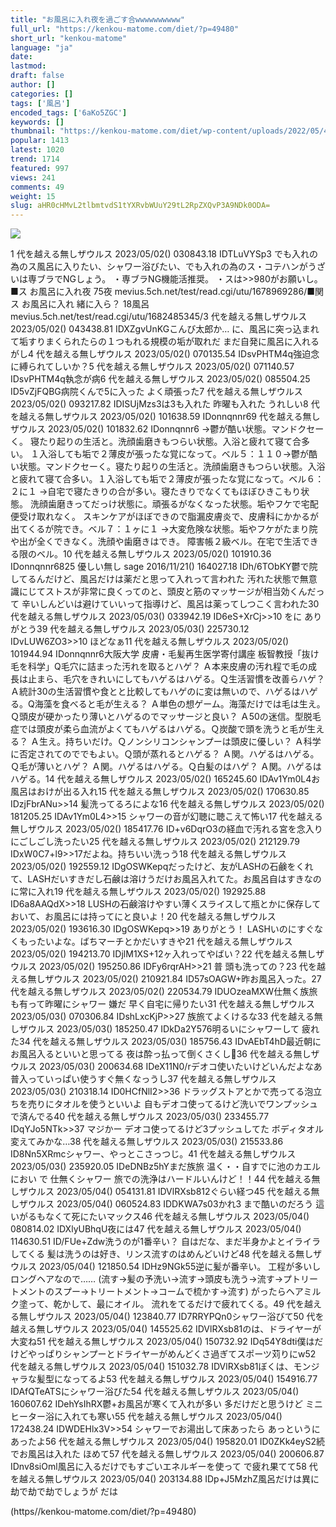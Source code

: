 ```yaml
---
title: "お風呂に入れ夜を過ごす合wwwwwwwwww"
full_url: "https://kenkou-matome.com/diet/?p=49480"
short_url: "kenkou-matome"
language: "ja"
date: 
lastmod: 
draft: false
author: []
categories: []
tags: ['風呂']
encoded_tags: ['6aKo5ZGC']
keywords: []
thumbnail: "https://kenkou-matome.com/diet/wp-content/uploads/2022/05/4001201_m.jpg"
popular: 1413
latest: 1020
trend: 1714
featured: 997
views: 241
comments: 49
weight: 15
slug: aHR0cHMvL2tlbmtvdS1tYXRvbWUuY29tL2RpZXQvP3A9NDk0ODA=
---
```


![](https://kenkou-matome.com/diet/wp-content/uploads/2022/05/4001201_m.jpg)

1 代を越える無しザウルス 2023/05/02() 030843.18 IDTLuVYSp3 でも入れの為のス風呂に入りたい、シャワー浴びたい、でも入れの為のス・コテハンがうざいは専ブラでNGしょう。 ・専ブラNG機能活推奨。 ・スは>>980がお願いし。■ス お風呂に入れ夜 75夜 mevius.5ch.net/test/read.cgi/utu/1678969286/■関ス お風呂に入れ 緒に入ら？ 18風呂 mevius.5ch.net/test/read.cgi/utu/1682485345/3 代を越える無しザウルス 2023/05/02() 043438.81 IDXZgvUnKGこんび太郎か… に、風呂に突っ込まれて垢すりまくられたらの１つもれる規模の垢が取れだ まだ自発に風呂に入れるがし4 代を越える無しザウルス 2023/05/02() 070135.54 IDsvPHTM4q強迫念に縛られてしいか？5 代を越える無しザウルス 2023/05/02() 071140.57 IDsvPHTM4q執念が病6 代を越える無しザウルス 2023/05/02() 085504.25 ID5vZjFQBG病院くんで5に入った よく頑張った7 代を越える無しザウルス 2023/05/02() 093217.82 IDISUjMzs3は3も入れた 昨曜も入れた うれしい8 代を越える無しザウルス 2023/05/02() 101638.59 IDonnqnnr69 代を越える無しザウルス 2023/05/02() 101832.62 IDonnqnnr6 →鬱が酷い状態。マンドクセーく。 寝たり起りの生活と。洗顔歯磨きもつらい状態。入浴と疲れて寝て合多い。 １入浴しても垢で２薄皮が張ったな覚になって。ベル５：１１０→鬱が酷い状態。マンドクセーく。寝たり起りの生活と。洗顔歯磨きもつらい状態。入浴と疲れて寝て合多い。１入浴しても垢で２薄皮が張ったな覚になって。ベル６：２に１ →自宅で寝たきりの合が多い。寝たきりでなくてもほぼひきこもり状態。 洗顔歯磨きってだっけ状態に。頑張るがなくなった状態。垢やフケで宅配便受け取れなく。 スキンケアがほぼできので脂漏皮膚炎で、皮膚科にかかるが出てくるが院でき。ベル７：１ヶに１ →大変危険な状態。垢やフケがたまり院や出が全くできなく。洗顔や歯磨きはでき。 障害帳２級ベル。在宅で生活できる限のベル。10 代を越える無しザウルス 2023/05/02() 101910.36 IDonnqnnr6825 優しい無し sage 2016/11/21() 164027.18 IDh/6TObKY鬱で院してるんだけど、風呂だけは薬だと思って入れって言われた 汚れた状態で無意識にじてストスが非常に良くってのと、頭皮と筋のマッサージが相当効くんだって 辛いしんどいは避けていいって指導けど、風呂は薬ってしつこく言われた30 代を越える無しザウルス 2023/05/03() 033942.19 ID6eS+XrCj>>10 をに ありがとう39 代を越える無しザウルス 2023/05/03() 225730.12 IDvLUW6ZO3>>10 ほどなぁ11 代を越える無しザウルス 2023/05/02() 101944.94 IDonnqnnr6大阪大学 皮膚・毛髪再生医学寄付講座 板智教授「抜け毛を科学」Q毛穴に詰まった汚れを取るとハゲ？ Ａ本来皮膚の汚れ程で毛の成長は止まら、毛穴をきれいにしてもハゲるはハゲる。Ｑ生活習慣を改善らハゲ？ Ａ統計30の生活習慣や食とと比較してもハゲのに変は無いので、ハゲるはハゲる。Q海藻を食べると毛が生える？ Ａ単色の想ゲーム。海藻だけでは毛は生え。Ｑ頭皮が硬かったり薄いとハゲるのでマッサージと良い？ Ａ50の迷信。型脱毛症では頭皮が柔ら血流がよくてもハゲるはハゲる。Ｑ炭酸で頭を洗うと毛が生える？ Ａ生え。持ちいだけ。Ｑノンシリコンシャンプーは頭皮に優しい？ Ａ科学に否定されてのででもよい。Ｑ頭が蒸れるとハゲる？ Ａ関。ハゲるはハゲる。Ｑ毛が薄いとハゲ？ Ａ関。ハゲるはハゲる。Ｑ白髪のはハゲ？ Ａ関。ハゲるはハゲる。14 代を越える無しザウルス 2023/05/02() 165245.60 IDAv1Ym0L4お風呂はおけが出る入れ15 代を越える無しザウルス 2023/05/02() 170630.85 IDzjFbrANu>>14 髪洗ってるろによな16 代を越える無しザウルス 2023/05/02() 181205.25 IDAv1Ym0L4>>15 シャワーの音が幻聴に聴こえて怖い17 代を越える無しザウルス 2023/05/02() 185417.76 ID+v6DqrO3の経血で汚れる宮を念入りにごしごし洗ったい25 代を越える無しザウルス 2023/05/02() 212129.79 IDxW0C7+l9>>17だよね。持ちいい洗っう18 代を越える無しザウルス 2023/05/02() 192559.12 IDgOSWKepqだったけど、友がLASHの石鹸をくれて、LASHだいすきだし石鹸は溶けうだけお風呂入れてた。お風呂自はすきなのに常に入れ19 代を越える無しザウルス 2023/05/02() 192925.88 ID6a8AAQdX>>18 LUSHの石鹸溶けやすい薄くスライスして瓶とかに保存しておいて、お風呂には持ってにと良いよ！20 代を越える無しザウルス 2023/05/02() 193616.30 IDgOSWKepq>>19 ありがとう！ LASHいのにすぐなくもったいよな。ばちマーチとかだいすきや21 代を越える無しザウルス 2023/05/02() 194213.70 IDjlM1XS+12ヶ入れってやばい？22 代を越える無しザウルス 2023/05/02() 195250.86 IDFy6rqrAH>>21 普 頭も洗っての？23 代を越える無しザウルス 2023/05/02() 210921.84 ID57sOAGW+昨お風呂入った。27 代を越える無しザウルス 2023/05/02() 220534.79 IDUOzeaMXW仕無く族旅 も有って昨曜にシャワー 嫌だ 早く自宅に帰りたい31 代を越える無しザウルス 2023/05/03() 070306.84 IDshLxcKjP>>27 族旅てよくけるな33 代を越える無しザウルス 2023/05/03() 185250.47 IDkDa2Y576明るいにシャワーして 疲れた34 代を越える無しザウルス 2023/05/03() 185756.43 IDvAEbT4hD最近朝にお風呂入るといいと思ってる 夜は酔っ払って倒くさくし🥺36 代を越える無しザウルス 2023/05/03() 200634.68 IDeX11N0/rデオコ使いたいけどいんだよなあ 普入っていっぱい使うすぐ無くなっうし37 代を越える無しザウルス 2023/05/03() 210318.14 ID0HCfNlI2>>36 ドラッグストアとかで売ってる泡立ちを売りにタオルを使うといいよ 自もデオコ使ってるけど洗いでワンプッシュで済んでる40 代を越える無しザウルス 2023/05/03() 233455.77 IDqYJo5NTk>>37 マジかー デオコ使ってるけど3プッシュしてた ボディタオル変えてみかな…38 代を越える無しザウルス 2023/05/03() 215533.86 ID8Nn5XRmcシャワー、やっとこさっつじ。41 代を越える無しザウルス 2023/05/03() 235920.05 IDeDNBz5hYまだ族旅 温く・・自すでに池のカエルにおい で 仕無くシャワー 旅での洗浄はハードルいんけど！！44 代を越える無しザウルス 2023/05/04() 054131.81 IDVlRXsb812ぐらい経つ45 代を越える無しザウルス 2023/05/04() 060524.83 IDDKWA7s03かれ3 まで酷いのだろう 這いがるもなくて死にたいマックス46 代を越える無しザウルス 2023/05/04() 080814.02 IDXlyUBhqU夜には47 代を越える無しザウルス 2023/05/04() 114630.51 ID/FUe+Zdw洗うのが1番辛い？ 自はだな、まだ半身かよとイライラしてくる 髪は洗うのは好き、リンス流すのはめんどいけど48 代を越える無しザウルス 2023/05/04() 121850.54 IDHz9NGk55逆に髪が番辛い。 工程が多いしロングヘアなので…… (流す→髪の予洗い→流す→頭皮も洗う→流す→プトリートメントのスプー→トリートメント→コームで梳かす→流す) がったらヘアミルク塗って、乾かして、最にオイル。 流れをてるだけで疲れてくる。49 代を越える無しザウルス 2023/05/04() 123840.77 ID7RRYPQn0シャワー浴びて50 代を越える無しザウルス 2023/05/04() 145525.62 IDVlRXsb81のは、ドライヤーが大変ね51 代を越える無しザウルス 2023/05/04() 150732.92 IDq54Y8dti僕はだけどやっぱりシャンプーとドライヤーがめんどくさ過ぎてスポーツ苅りにw52 代を越える無しザウルス 2023/05/04() 151032.78 IDVlRXsb81ぼくは、モンジャラな髪型になってるよ53 代を越える無しザウルス 2023/05/04() 154916.77 IDAfQTeATSにシャワー浴びた54 代を越える無しザウルス 2023/05/04() 160607.62 IDehYsIhRX鬱+お風呂が寒くて入れが多い 多だけだと思うけど ミニヒーター浴に入れても寒い55 代を越える無しザウルス 2023/05/04() 172438.24 IDWDEHlx3V>>54 シャワーでお湯出して床あったら あっというにあったよ56 代を越える無しザウルス 2023/05/04() 195820.01 ID0ZKk4eyS2続でお風呂は入れた ほめて57 代を越える無しザウルス 2023/05/04() 200606.87 IDnv8siOml風呂に入るだけでもすごいエネルギーを使って で疲れ果てて58 代を越える無しザウルス 2023/05/04() 203134.88 IDp+J5MzhZ風呂だけは異に劫で劫で劫でしょうが だは

(https//kenkou-matome.com/diet/?p=49480)

